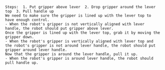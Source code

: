
    Steps:  1. Put gripper above lever  2. Drop gripper around the lever top  3. Pull handle up
    We need to make sure the gripper is lined up with the lever top to have enough control.
    - When the robot's gripper is not vertically aligned with lever handle, the robot should put gripper above lever.
    Once the gripper is lined up with the lever top, grab it by moving the gripper down. 
    - When the robot's gripper is vertically aligned with lever top and the robot's gripper is not around lever handle, the robot should put gripper around lever handle.
    Now that the gripper is around the lever handle, pull it up. 
    - When the robot's gripper is around lever handle, the robot should pull handle up.